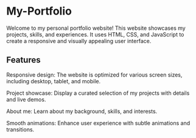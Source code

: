# My-Portfolio
Welcome to my personal portfolio website! This website showcases my projects, skills, and experiences. It uses HTML, CSS, and JavaScript to create a responsive and visually appealing user interface.

## Features
Responsive design: The website is optimized for various screen sizes, including desktop, tablet, and mobile.

Project showcase: Display a curated selection of my projects with details and live demos.

About me: Learn about my background, skills, and interests.

Smooth animations: Enhance user experience with subtle animations and transitions.
